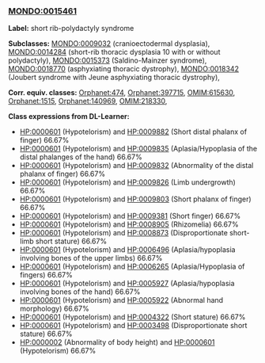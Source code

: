
### [MONDO:0015461](http://purl.obolibrary.org/obo/MONDO_0015461)
**Label:** short rib-polydactyly syndrome

**Subclasses:** [MONDO:0009032](http://purl.obolibrary.org/obo/MONDO_0009032) (cranioectodermal dysplasia), [MONDO:0014284](http://purl.obolibrary.org/obo/MONDO_0014284) (short-rib thoracic dysplasia 10 with or without polydactyly), [MONDO:0015373](http://purl.obolibrary.org/obo/MONDO_0015373) (Saldino-Mainzer syndrome), [MONDO:0018770](http://purl.obolibrary.org/obo/MONDO_0018770) (asphyxiating thoracic dystrophy), [MONDO:0018342](http://purl.obolibrary.org/obo/MONDO_0018342) (Joubert syndrome with Jeune asphyxiating thoracic dystrophy), 

**Corr. equiv. classes:** [Orphanet:474](http://www.orpha.net/ORDO/Orphanet_474), [Orphanet:397715](http://www.orpha.net/ORDO/Orphanet_397715), [OMIM:615630](http://purl.obolibrary.org/obo/OMIM_615630), [Orphanet:1515](http://www.orpha.net/ORDO/Orphanet_1515), [Orphanet:140969](http://www.orpha.net/ORDO/Orphanet_140969), [OMIM:218330](http://purl.obolibrary.org/obo/OMIM_218330), 

**Class expressions from DL-Learner:**

- [HP:0000601](http://purl.obolibrary.org/obo/HP_0000601) (Hypotelorism) and [HP:0009882](http://purl.obolibrary.org/obo/HP_0009882) (Short distal phalanx of finger) 66.67%
- [HP:0000601](http://purl.obolibrary.org/obo/HP_0000601) (Hypotelorism) and [HP:0009835](http://purl.obolibrary.org/obo/HP_0009835) (Aplasia/Hypoplasia of the distal phalanges of the hand) 66.67%
- [HP:0000601](http://purl.obolibrary.org/obo/HP_0000601) (Hypotelorism) and [HP:0009832](http://purl.obolibrary.org/obo/HP_0009832) (Abnormality of the distal phalanx of finger) 66.67%
- [HP:0000601](http://purl.obolibrary.org/obo/HP_0000601) (Hypotelorism) and [HP:0009826](http://purl.obolibrary.org/obo/HP_0009826) (Limb undergrowth) 66.67%
- [HP:0000601](http://purl.obolibrary.org/obo/HP_0000601) (Hypotelorism) and [HP:0009803](http://purl.obolibrary.org/obo/HP_0009803) (Short phalanx of finger) 66.67%
- [HP:0000601](http://purl.obolibrary.org/obo/HP_0000601) (Hypotelorism) and [HP:0009381](http://purl.obolibrary.org/obo/HP_0009381) (Short finger) 66.67%
- [HP:0000601](http://purl.obolibrary.org/obo/HP_0000601) (Hypotelorism) and [HP:0008905](http://purl.obolibrary.org/obo/HP_0008905) (Rhizomelia) 66.67%
- [HP:0000601](http://purl.obolibrary.org/obo/HP_0000601) (Hypotelorism) and [HP:0008873](http://purl.obolibrary.org/obo/HP_0008873) (Disproportionate short-limb short stature) 66.67%
- [HP:0000601](http://purl.obolibrary.org/obo/HP_0000601) (Hypotelorism) and [HP:0006496](http://purl.obolibrary.org/obo/HP_0006496) (Aplasia/hypoplasia involving bones of the upper limbs) 66.67%
- [HP:0000601](http://purl.obolibrary.org/obo/HP_0000601) (Hypotelorism) and [HP:0006265](http://purl.obolibrary.org/obo/HP_0006265) (Aplasia/Hypoplasia of fingers) 66.67%
- [HP:0000601](http://purl.obolibrary.org/obo/HP_0000601) (Hypotelorism) and [HP:0005927](http://purl.obolibrary.org/obo/HP_0005927) (Aplasia/hypoplasia involving bones of the hand) 66.67%
- [HP:0000601](http://purl.obolibrary.org/obo/HP_0000601) (Hypotelorism) and [HP:0005922](http://purl.obolibrary.org/obo/HP_0005922) (Abnormal hand morphology) 66.67%
- [HP:0000601](http://purl.obolibrary.org/obo/HP_0000601) (Hypotelorism) and [HP:0004322](http://purl.obolibrary.org/obo/HP_0004322) (Short stature) 66.67%
- [HP:0000601](http://purl.obolibrary.org/obo/HP_0000601) (Hypotelorism) and [HP:0003498](http://purl.obolibrary.org/obo/HP_0003498) (Disproportionate short stature) 66.67%
- [HP:0000002](http://purl.obolibrary.org/obo/HP_0000002) (Abnormality of body height) and [HP:0000601](http://purl.obolibrary.org/obo/HP_0000601) (Hypotelorism) 66.67%


